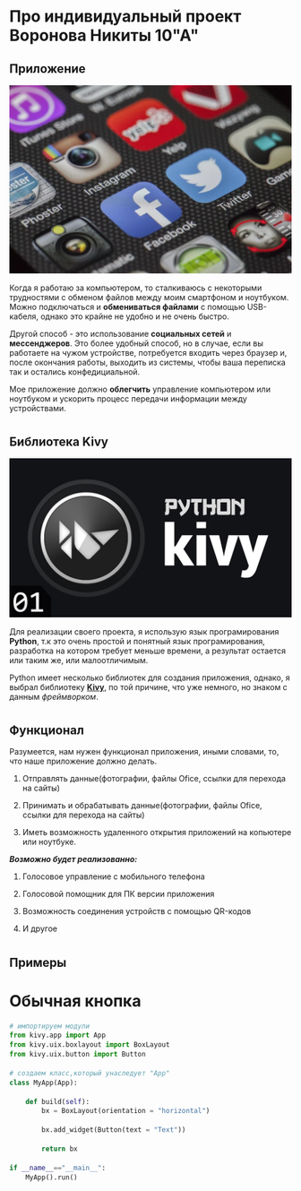 # Про индивидуальный проект Воронова Никиты 10"А"

## Приложение

![КартинкаПриложений](/img/mobile.webp)

Когда я работаю за компьютером, то сталкиваюсь с некоторыми трудностями с обменом файлов между моим смартфоном и ноутбуком. Можно подключаться и **обмениваться файлами** с помощью USB-кабеля, однако это крайне не удобно и не очень быстро.

Другой способ - это использование **социальных сетей** и **мессенджеров**. Это более удобный способ, но в случае, если вы работаете на чужом устройстве, потребуется входить через браузер и, после окончания работы, выходить из системы, чтобы ваша переписка так и остались конфедициальной.

Мое приложение должно **облегчить** управление компьютером или ноутбуком и ускорить процесс передачи информации между устройствами.
#
## Библиотека Kivy

![Картинка1](/img/kivi.jpg)

Для реализации своего проекта, я использую язык програмирования **Python**, т.к это очень простой и понятный язык програмирования, разработка на котором требует меньше времени, а результат остается или таким же, или малоотличимым.

Python имеет несколько библиотек для создания приложения, однако, я выбрал библиотеку [**Kivy**](https://kivy.org/), по той причине, что уже немного, но знаком с данным *фреймворком*.

#
## Функционал

Разумеется, нам нужен функционал приложения, иными словами, то, что наше приложение должно делать.

  1. Отправлять данные(фотографии, файлы Ofice, ссылки для перехода на сайты)

  2. Принимать и обрабатывать данные(фотографии, файлы Ofice, ссылки для перехода на сайты)

  3. Иметь возможность удаленного открытия приложений на копьютере или ноутбуке.

  ***Возможно будет реализованно:***
  
  1. Голосовое управление с мобильного телефона

  2. Голосовой помощник для ПК версии приложения

  3. Возможность соединения устройств с помощью QR-кодов

  4. И другое
#
## Примеры

# Обычная кнопка
```python
# импортируем модули
from kivy.app import App
from kivy.uix.boxlayout import BoxLayout
from kivy.uix.button import Button

# создаем класс,который унаследует "App"
class MyApp(App):

    def build(self):
        bx = BoxLayout(orientation = "horizontal")

        bx.add_widget(Button(text = "Text"))
            
        return bx

if __name__=="__main__":
    MyApp().run()
```
